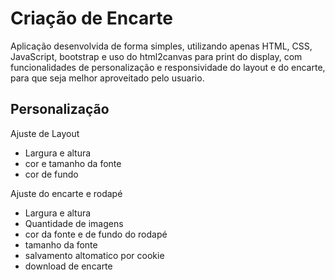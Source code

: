 # Criação de Encarte
 Aplicação desenvolvida de forma simples, utilizando apenas HTML, CSS, JavaScript, bootstrap e uso do html2canvas para print do display, com funcionalidades de personalização e responsividade do layout e do encarte, para que seja melhor aproveitado pelo usuario.
 
 ## Personalização
 
Ajuste de Layout
   - Largura e altura
   - cor e tamanho da fonte
   - cor de fundo

Ajuste do encarte e rodapé
 - Largura e altura
 - Quantidade de imagens
 - cor da fonte e de fundo do rodapé
 - tamanho da fonte
 - salvamento altomatico por cookie
 - download de encarte
